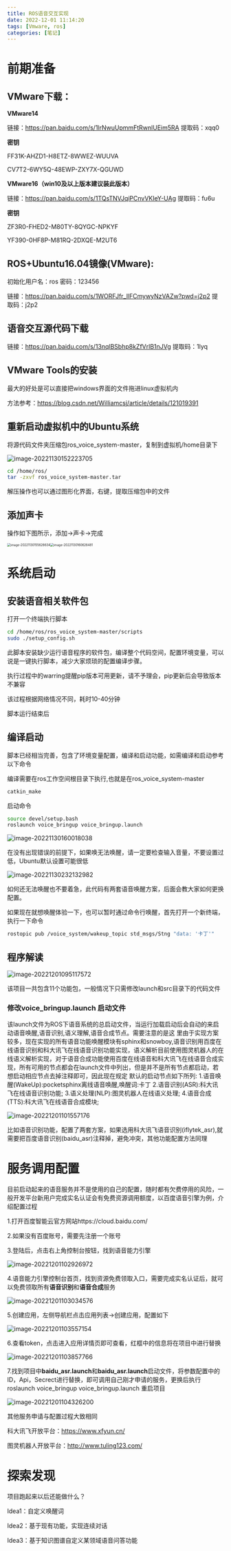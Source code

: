 ```yaml
---
title: ROS语音交互实现
date: 2022-12-01 11:14:20
tags: [Vmware, ros]
categories: [笔记]
---
```

# 前期准备

## VMware下载：

**VMware14**

链接：https://pan.baidu.com/s/1lrNwuUpmmFtRwnlUEim5RA 
提取码：xqq0

**密钥**

FF31K-AHZD1-H8ETZ-8WWEZ-WUUVA

CV7T2-6WY5Q-48EWP-ZXY7X-QGUWD

**VMware16（**win10及以上版本建议装此版本**）**

链接：https://pan.baidu.com/s/1TQsTNVJqiPCnvVKIeY-UAg 
提取码：fu6u

**密钥**

ZF3R0-FHED2-M80TY-8QYGC-NPKYF

YF390-0HF8P-M81RQ-2DXQE-M2UT6

## ROS+Ubuntu16.04镜像(VMware):

初始化用户名：ros	密码：123456

链接：https://pan.baidu.com/s/1WORFJfr_llFCmywyNzVAZw?pwd=j2p2 
提取码：j2p2 

## 语音交互源代码下载

链接：https://pan.baidu.com/s/13nqlBSbhp8kZfVrlB1nJVg 
提取码：1lyq

## VMware Tools的安装

最大的好处是可以直接把windows界面的文件拖进linux虚拟机内

方法参考：https://blog.csdn.net/Williamcsj/article/details/121019391

## 重新启动虚拟机中的Ubuntu系统

将源代码文件夹压缩包ros_voice_system-master，复制到虚拟机/home目录下

![image-20221130152223705](https://gwzone.oss-cn-beijing.aliyuncs.com/typora-user-images/image-20221130152223705.png)

```bash
cd /home/ros/
tar -zxvf ros_voice_system-master.tar
```

解压操作也可以通过图形化界面，右键，提取压缩包中的文件

## 添加声卡

操作如下图所示，添加->声卡->完成

<img src="https://gwzone.oss-cn-beijing.aliyuncs.com/typora-user-images/image-20221130155626634.png" alt="image-20221130155626634" style="zoom: 50%;" /><img src="https://gwzone.oss-cn-beijing.aliyuncs.com/typora-user-images/image-20221130160626481.png" alt="image-20221130160626481" style="zoom: 50%;" />

# 系统启动

## 安装语音相关软件包

打开一个终端执行脚本

```bash
cd /home/ros/ros_voice_system-master/scripts
sudo ./setup_config.sh
```

此脚本安装缺少运行语音程序的软件包，编译整个代码空间，配置环境变量，可以说是一键执行脚本，减少大家烦琐的配置编译步骤。

执行过程中的warring提醒pip版本可用更新，请不予理会，pip更新后会导致版本不兼容

该过程根据网络情况不同，耗时10-40分钟

脚本运行结束后

## 编译启动

脚本已经相当完善，包含了环境变量配置，编译和启动功能，如需编译和启动参考以下命令

编译需要在ros工作空间根目录下执行,也就是在ros_voice_system-master

```bash
catkin_make
```

启动命令

```bash
source devel/setup.bash
roslaunch voice_bringup voice_bringup.launch 
```



![image-20221130160018038](https://gwzone.oss-cn-beijing.aliyuncs.com/typora-user-images/image-20221130160018038.png)

在没有出现错误的前提下，如果唤无法唤醒，请一定要检查输入音量，不要设置过低，Ubuntu默认设置可能很低

![image-20221130232132982](https://gwzone.oss-cn-beijing.aliyuncs.com/typora-user-images/image-20221130232132982.png)

如何还无法唤醒也不要着急，此代码有两套语音唤醒方案，后面会教大家如何更换配置。

如果现在就想唤醒体验一下，也可以暂时通过命令行唤醒，首先打开一个新终端，执行一下命令

```bash
rostopic pub /voice_system/wakeup_topic std_msgs/Stng "data: '卡丁'"
```

## 程序解读

![image-20221201095117572](https://gwzone.oss-cn-beijing.aliyuncs.com/typora-user-images/image-20221201095117572.png)

该项目一共包含11个功能包，一般情况下只需修改launch和src目录下的代码文件

### 修改voice_bringup.launch 启动文件

该launch文件为ROS下语音系统的总启动文件，当运行加载启动后会自动的来启动语音唤醒,语音识别,语义理解,语音合成节点。需要注意的是这  里由于实现方案较多，现在实现的所有语音功能唤醒模块有sphinx和snowboy,语音识别用百度在线语音识别和科大讯飞在线语音识别功能实现，语义解析目前使用图灵机器人的在线语义解析实现，对于语音合成功能使用百度在线语音和科大讯飞在线语音合成实现，所有可用的节点都会在launch文件中列出，但是并不是所有节点都启动，若想启动相应节点去掉注释即可，因此现在规定 默认的启动节点如下所列:
  1.语音唤醒(WakeUp):pocketsphinx离线语音唤醒,唤醒词:卡丁
  2.语音识别(ASR):科大讯飞在线语音识别功能;
  3.语义处理(NLP):图灵机器人在线语义处理;
  4.语音合成(TTS):科大讯飞在线语音合成模块;

![image-20221201101557176](https://gwzone.oss-cn-beijing.aliyuncs.com/typora-user-images/image-20221201101557176.png)



比如语音识别功能，配置了两套方案，如果选用科大讯飞语音识别(iflytek_asr),就需要把百度语音识别(baidu_asr)注释掉，避免冲突，其他功能配置方法同理

# 服务调用配置

目前启动起来的语音服务并不是使用的自己的配置，随时都有欠费停用的风险，一般开发平台新用户完成实名认证会有免费资源调用额度，以百度语音引擎为例，介绍配置过程

1.打开百度智能云官方网站https://cloud.baidu.com/

2.如果没有百度账号，需要先注册一个账号

3.登陆后，点击右上角控制台按钮，找到语音能力引擎

![image-20221201102926972](https://gwzone.oss-cn-beijing.aliyuncs.com/typora-user-images/image-20221201102926972.png)

4.语音能力引擎控制台首页，找到资源免费领取入口，需要完成实名认证后，就可以免费领取所有**语音识别**和**语音合成**服务

![image-20221201103034576](https://gwzone.oss-cn-beijing.aliyuncs.com/typora-user-images/image-20221201103034576.png)

5.创建应用，左侧导航栏点击应用列表->创建应用，配置如下

![image-20221201103557154](https://gwzone.oss-cn-beijing.aliyuncs.com/typora-user-images/image-20221201103557154.png)

6.查看token，点击进入应用详情页即可查看，红框中的信息将在项目中进行替换

![image-20221201103857766](https://gwzone.oss-cn-beijing.aliyuncs.com/typora-user-images/image-20221201103857766.png)



7.找到项目中**baidu_asr.launch**和**baidu_asr.launch**启动文件，将参数配置中的ID，Api，Secrect进行替换，即可调用自己刚才申请的服务，更换后执行roslaunch voice_bringup voice_bringup.launch 重启项目

![image-20221201104326200](https://gwzone.oss-cn-beijing.aliyuncs.com/typora-user-images/image-20221201104326200.png)

其他服务申请与配置过程大致相同

科大讯飞开放平台：https://www.xfyun.cn/

图灵机器人开放平台：http://www.tuling123.com/

# 探索发现

项目跑起来以后还能做什么？

Idea1：自定义唤醒词

Idea2：基于现有功能，实现连续对话

Idea3：基于知识图谱自定义某领域语音问答功能



